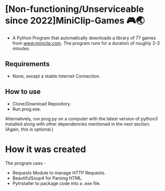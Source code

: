 # [Non-functioning/Unserviceable since 2022]MiniClip-Games 🎮🌏

- A Python Program that automatically downloads a library of 77 games from www.miniclip.com. The program runs for a duration of roughly 2-3 minutes.

## Requirements
- None, except a stable Internet Connection.

## How to use
- Clone/Download Repository.
- Run prog.exe.

Alternatively, run prog.py on a computer with the latest version of python3 installed along with other dependencies mentioned in the next section. (Again, this is optional.)

# How it was created
The program uses -
- Requests Module to manage HTTP Requests.
- BeautifulSoup4 for Parsing HTML.
- PyInstaller to package code into a .exe file.
